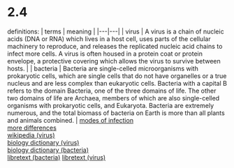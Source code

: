 # 2.4
definitions:
| terms | meaning |
|---|---|
| virus | A virus is a chain of nucleic acids (DNA or RNA) which lives in a host cell, uses parts of the cellular machinery to reproduce, and releases the replicated nucleic acid chains to infect more cells. A virus is often housed in a protein coat or protein envelope, a protective covering which allows the virus to survive between hosts. |
| bacteria | Bacteria are single-celled microorganisms with prokaryotic cells, which are single cells that do not have organelles or a true nucleus and are less complex than eukaryotic cells. Bacteria with a capital B refers to the domain Bacteria, one of the three domains of life. The other two domains of life are Archaea, members of which are also single-celled organisms with prokaryotic cells, and Eukaryota. Bacteria are extremely numerous, and the total biomass of bacteria on Earth is more than all plants and animals combined. |
[modes of infection](https://www.merriam-webster.com/words-at-play/virus-vs-bacteria-difference)            
[more differences](https://byjus.com/biology/difference-between-virus-and-bacteria/)            
[wikipedia (virus)](https://en.wikipedia.org/wiki/Virus)               
[biology dictionary (virus)](https://biologydictionary.net/virus/)              
[biology dictionary (bacteria)](https://biologydictionary.net/bacteria/)                
[libretext (bacteria)](https://bio.libretexts.org/Bookshelves/Botany/Botany_(Ha_Morrow_and_Algiers)/Unit_1%3A_Biodiversity_(Organismal_Groups)/03%3A_Prokaryotes_and_Viruses/3.01%3A_Prokaryotes/3.1.03%3A_Bacteria)            
[libretext (virus)](https://bio.libretexts.org/Bookshelves/Introductory_and_General_Biology/General_Biology_1e_(OpenStax)/5%3A_Biological_Diversity/21%3A_Viruses)
